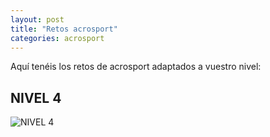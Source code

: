 ```yaml
---
layout: post
title: "Retos acrosport"
categories: acrosport
---
```


Aquí tenéis los retos de acrosport adaptados a vuestro nivel:

## NIVEL 4

![NIVEL 4](https://danieledufis.github.io/images_text/basket_nivel_04_compressed.jpg)
